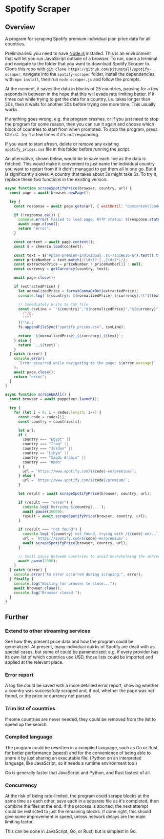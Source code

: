 # Spotify Scraper

## Overview

A program for scraping Spotify premium individual plan price data for all countries.

Preliminaries: you need to have [Node.js](https://nodejs.org/en/download) installed. This is an environment that will let you run JavaScript outside of a browser. To run, open a terminal and navigate to the folder that you want to download Spotify Scraper to. Clone this repo with `git clone https://github.com/pjtunstall/spotify-scraper`, navigate into the `spotify-scraper` folder, install the dependencies with `npm install`, then run `node scraper.js` and follow the prompts.

At the moment, it saves the data in blocks of 25 countries, pausing for a few seconds in between in the hope that this will evade rate limiting better. If it times out while trying to get the data for a country, i.e. takes longer than 30s, then it waits for another 30s before trying one more time. This usually works.

If anything goes wrong, e.g. the program crashes, or if you just need to stop the program for some reason, then you can run it again and choose which block of countries to start from when prompted. To stop the program, press Ctrl+C. Try it a few times if it's not responding.

If you want to start afresh, delete or remove any existing `spotify_prices.cvs` file in this folder before running the script.

An alternative, shown below, would be to save each line as the data is fetched. This would make it convenient to just name the individual country you want to restart from if it didn't managed to get them all in one go. But it is significantly slower. A country that takes about 3s might take 6s. To try it, replace these two functions in the existing version.

```javascript
async function scrapeSpotifyPrice(browser, country, url) {
  const page = await browser.newPage();

  try {
    const response = await page.goto(url, { waitUntil: "domcontentloaded" });

    if (!response.ok()) {
      console.error(`Failed to load page. HTTP status: ${response.status()}`);
      await page.close();
      return "error";
    }

    const content = await page.content();
    const $ = cheerio.load(content);

    const text = $("#plan-premium-individual .sc-71cce616-6").text().trim();
    const priceNumber = text.match(/(\d+(?:[.,]\d+)*)/);
    const extractedPrice = priceNumber ? priceNumber[1] : null;
    const currency = getCurrency(country, text);

    await page.close();

    if (extractedPrice) {
      let normalizedPrice = formatCommaOrDot(extractedPrice);
      console.log(`${country}: ${normalizedPrice} ${currency},\t"${text}"`);

      // Immediately write to CSV file
      const csvLine = `"${country}","${normalizedPrice}","${currency}","${text.replace(
        /"/g,
        '""'
      )}"\n`;
      fs.appendFileSync("spotify_prices.csv", csvLine);

      return `${normalizedPrice},${currency},${text}`;
    } else {
      return `,,${text}`;
    }
  } catch (error) {
    console.error(
      `Error occurred while navigating to the page: ${error.message}`
    );
    await page.close();
    return "error";
  }
}

async function scrapeEmAll() {
  const browser = await puppeteer.launch();

  try {
    for (let i = 0; i < codes.length; i++) {
      const code = codes[i];
      const country = countries[i];

      let url;
      if (
        country === "Egypt" ||
        country === "Iraq" ||
        country === "Jordan" ||
        country == "Libya" ||
        country === "Saudi Arabia" ||
        country === "Oman"
      ) {
        url = `https://www.spotify.com/${code}-en/premium/`;
      } else {
        url = `https://www.spotify.com/${code}/premium/`;
      }

      let result = await scrapeSpotifyPrice(browser, country, url);

      if (result === "error") {
        console.log(`Retrying ${country}...`);
        await pause(30000);
        result = await scrapeSpotifyPrice(browser, country, url);
      }

      if (result === "not found") {
        console.log(`${country} not found, trying with /${code}-en/..`);
        url = `https://spotify.com/${code}-en/premium/`;
        await scrapeSpotifyPrice(browser, country, url);
      }

      // Small pause between countries to avoid overwhelming the server
      await pause(2000);
    }
  } catch (error) {
    console.error("An error occurred during scraping:", error);
  } finally {
    console.log("Waiting for browser to close...");
    await browser.close();
    console.log("Browser closed.");
  }
}
```

## Further

### Extend to other streaming services

See how they present price data and how the program could be generalized. At present, many individual quirks of Spotify are dealt with as special cases, but some of could be parametrized; e.g. if every provider has its own list of which countries use USD, those lists could be imported and applied at the relevant place.

### Error report

A log file could be saved with a more detailed error report, showing whether a country was successfully scraped and, if not, whether the page was not found, or the price or currency not parsed.

### Trim list of countries

If some countries are never needed, they could be removed from the list to speed up the search.

### Compiled language

The program could be rewritten in a compiled language, such as Go or Rust, for better performance (speed) and for the convenience of being able to share it by just sharing an executable file. (Python on an interpreted language, like JavaScript, so it needs a runtime environment too.)

Go is generally faster that JavaScript and Python, and Rust fastest of all.

### Concurrency

At the risk of being rate-limited, the program could scrape blocks at the same time as each other, save each in a separate file as it's completed, then combine the files at the end. If the process is aborted, the next attempt could be restricted to just the remaining blocks. If done right, this should give some improvement in speed, unless network delays are the main limiting factor.

This can be done in JavaScript, Go, or Rust, but is simplest in Go.
